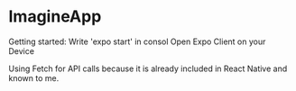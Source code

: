 # ImagineApp

Getting started:
Write 'expo start' in consol
Open Expo Client on your Device

Using Fetch for API calls because it is already included in React Native and known to me.
